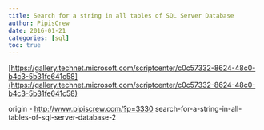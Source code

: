 ```yaml
---
title: Search for a string in all tables of SQL Server Database
author: PipisCrew
date: 2016-01-21
categories: [sql]
toc: true
---
```


[https://gallery.technet.microsoft.com/scriptcenter/c0c57332-8624-48c0-b4c3-5b31fe641c58](https://gallery.technet.microsoft.com/scriptcenter/c0c57332-8624-48c0-b4c3-5b31fe641c58)

origin - http://www.pipiscrew.com/?p=3330 search-for-a-string-in-all-tables-of-sql-server-database-2